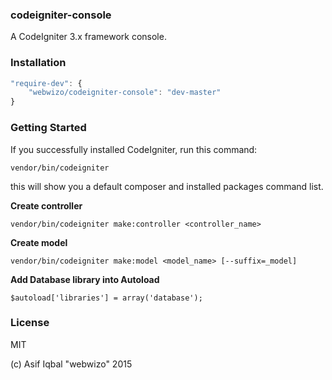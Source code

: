### codeigniter-console
A CodeIgniter 3.x framework console.

### Installation
```js
"require-dev": {
    "webwizo/codeigniter-console": "dev-master"
}
```

### Getting Started
If you successfully installed CodeIgniter, run this command:
```
vendor/bin/codeigniter
```
this will show you a default composer and installed packages command list.


**Create controller**
```
vendor/bin/codeigniter make:controller <controller_name>
```

**Create model**
```
vendor/bin/codeigniter make:model <model_name> [--suffix=_model]
```

**Add Database library into Autoload**
```
$autoload['libraries'] = array('database');
```

### License
MIT

(c) Asif Iqbal "webwizo" 2015
